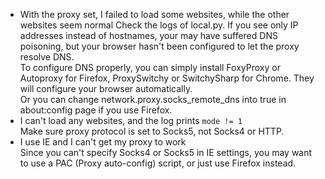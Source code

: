 * With the proxy set, I failed to load some websites, while the other websites seem normal
    Check the logs of local.py. If you see only IP addresses instead of hostnames, your may have suffered DNS poisoning, but your browser hasn\'t 
    been configured to let the proxy resolve DNS.  
    To configure DNS properly, you can simply install FoxyProxy or Autoproxy for Firefox, ProxySwitchy or SwitchySharp for 
    Chrome. They will configure your browser automatically.  
    Or you can change network.proxy.socks_remote_dns into true in about:config page if you use Firefox.
* I can't load any websites, and the log prints `mode != 1`  
    Make sure proxy protocol is set to Socks5, not Socks4 or HTTP.
* I use IE and I can't get my proxy to work    
    Since you can\'t specify Socks4 or Socks5 in IE settings, you may want to use a PAC (Proxy auto-config) script, or 
    just use Firefox instead.